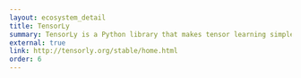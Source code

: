 ```yaml
---
layout: ecosystem_detail
title: TensorLy
summary: TensorLy is a Python library that makes tensor learning simple and accessible.
external: true
link: http://tensorly.org/stable/home.html
order: 6
---
```


